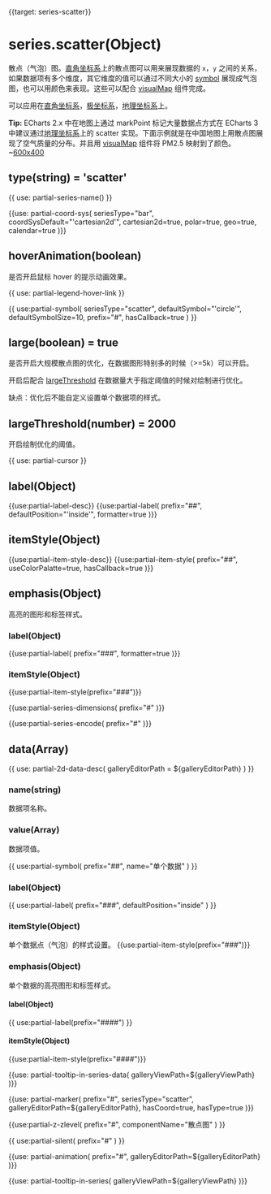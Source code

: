 {{target: series-scatter}}

# series.scatter(Object)

散点（气泡）图。[直角坐标系](~grid)上的散点图可以用来展现数据的 `x`，`y` 之间的关系，如果数据项有多个维度，其它维度的值可以通过不同大小的 [symbol](~series-scatter.symbol) 展现成气泡图，也可以用颜色来表现。这些可以配合 [visualMap](~visualMap) 组件完成。

可以应用在[直角坐标系](~grid)，[极坐标系](~polar)，[地理坐标系](~geo)上。

**Tip:** ECharts 2.x 中在地图上通过 markPoint 标记大量数据点方式在 ECharts 3 中建议通过[地理坐标系](~geo)上的 scatter 实现。下面示例就是在中国地图上用散点图展现了空气质量的分布。并且用 [visualMap](~visualMap) 组件将 PM2.5 映射到了颜色。
~[600x400](${galleryViewPath}scatter-map&edit=1&reset=1)

## type(string) = 'scatter'

{{ use: partial-series-name() }}

{{use: partial-coord-sys(
    seriesType="bar",
    coordSysDefault="'cartesian2d'",
    cartesian2d=true,
    polar=true,
    geo=true,
    calendar=true
)}}

## hoverAnimation(boolean)
是否开启鼠标 hover 的提示动画效果。

{{ use: partial-legend-hover-link }}

{{ use:partial-symbol(
    seriesType="scatter",
    defaultSymbol="'circle'",
    defaultSymbolSize=10,
    prefix="#",
    hasCallback=true
) }}

## large(boolean) = true
是否开启大规模散点图的优化，在数据图形特别多的时候（>=5k）可以开启。

开启后配合 [largeThreshold](~series-scatter.largeThreshold) 在数据量大于指定阈值的时候对绘制进行优化。

缺点：优化后不能自定义设置单个数据项的样式。

## largeThreshold(number) = 2000
开启绘制优化的阈值。

{{ use: partial-cursor }}

## label(Object)
{{use:partial-label-desc}}
{{use:partial-label(
    prefix="##",
    defaultPosition="'inside'",
    formatter=true
)}}


## itemStyle(Object)
{{use:partial-item-style-desc}}
{{use:partial-item-style(
    prefix="##",
    useColorPalatte=true,
    hasCallback=true
)}}


## emphasis(Object)
高亮的图形和标签样式。
### label(Object)
{{use:partial-label(
    prefix="###",
    formatter=true
)}}
### itemStyle(Object)
{{use:partial-item-style(prefix="###")}}


{{use:partial-series-dimensions(
    prefix="#"
)}}

{{use:partial-series-encode(
    prefix="#"
)}}



## data(Array)

{{ use: partial-2d-data-desc(
    galleryEditorPath = ${galleryEditorPath}
) }}

### name(string)
数据项名称。

### value(Array)
数据项值。

{{ use:partial-symbol(
    prefix="##",
    name="单个数据"
) }}

### label(Object)
{{ use:partial-label(
    prefix="###",
    defaultPosition="inside"
) }}

### itemStyle(Object)
单个数据点（气泡）的样式设置。
{{use:partial-item-style(prefix="###")}}

### emphasis(Object)
单个数据的高亮图形和标签样式。
#### label(Object)
{{ use:partial-label(prefix="####") }}
#### itemStyle(Object)
{{use:partial-item-style(prefix="####")}}


{{use: partial-tooltip-in-series-data(
    galleryViewPath=${galleryViewPath}
)}}

{{use: partial-marker(
    prefix="#",
    seriesType="scatter",
    galleryEditorPath=${galleryEditorPath},
    hasCoord=true,
    hasType=true
)}}

{{use:partial-z-zlevel(
    prefix="#",
    componentName="散点图"
) }}

{{ use:partial-silent(
    prefix="#"
) }}

{{use: partial-animation(
    prefix="#",
    galleryEditorPath=${galleryEditorPath}
)}}

{{use: partial-tooltip-in-series(
    galleryViewPath=${galleryViewPath}
)}}

